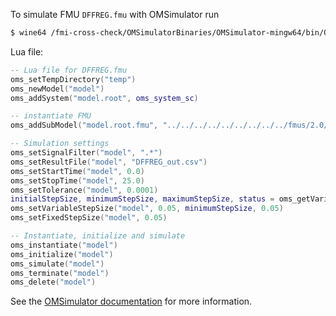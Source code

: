 To simulate FMU `DFFREG.fmu` with OMSimulator run
```bash
$ wine64 /fmi-cross-check/OMSimulatorBinaries/OMSimulator-mingw64/bin/OMSimulator.exe --stripRoot=true --skipCSVHeader=true --addParametersToCSV=true --intervals=500 --suppressPath=true --timeout=60 DFFREG.lua
```

Lua file:
```lua
-- Lua file for DFFREG.fmu
oms_setTempDirectory("temp")
oms_newModel("model")
oms_addSystem("model.root", oms_system_sc)

-- instantiate FMU
oms_addSubModel("model.root.fmu", "../../../../../../../../../fmus/2.0/me/win64/Dymola/2016FD01/DFFREG/DFFREG.fmu")

-- Simulation settings
oms_setSignalFilter("model", ".*")
oms_setResultFile("model", "DFFREG_out.csv")
oms_setStartTime("model", 0.0)
oms_setStopTime("model", 25.0)
oms_setTolerance("model", 0.0001)
initialStepSize, minimumStepSize, maximumStepSize, status = oms_getVariableStepSize("model")
oms_setVariableStepSize("model", 0.05, minimumStepSize, 0.05)
oms_setFixedStepSize("model", 0.05)

-- Instantiate, initialize and simulate
oms_instantiate("model")
oms_initialize("model")
oms_simulate("model")
oms_terminate("model")
oms_delete("model")
```

See the [OMSimulator documentation](https://openmodelica.org/doc/OMSimulator/master/html/index.html) for more information.